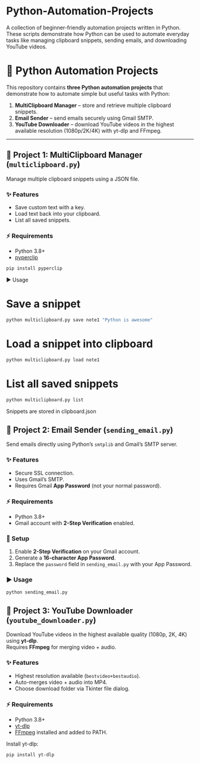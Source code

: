 # Python-Automation-Projects

A collection of beginner-friendly automation projects written in Python. These scripts demonstrate how Python can be used to automate everyday tasks like managing clipboard snippets, sending emails, and downloading YouTube videos.

# 🐍 Python Automation Projects

This repository contains **three Python automation projects** that demonstrate how to automate simple but useful tasks with Python:

1. **MultiClipboard Manager** – store and retrieve multiple clipboard snippets.  
2. **Email Sender** – send emails securely using Gmail SMTP.  
3. **YouTube Downloader** – download YouTube videos in the highest available resolution (1080p/2K/4K) with yt-dlp and FFmpeg.  

---

## 📂 Project 1: MultiClipboard Manager (`multiclipboard.py`)

Manage multiple clipboard snippets using a JSON file.

### ✨ Features
- Save custom text with a key.
- Load text back into your clipboard.
- List all saved snippets.

### ⚡ Requirements
- Python 3.8+
- [pyperclip](https://pypi.org/project/pyperclip/)

```bash
pip install pyperclip
```

▶️ Usage
# Save a snippet
```bash
python multiclipboard.py save note1 "Python is awesome"
```

# Load a snippet into clipboard
```bash
python multiclipboard.py load note1
```

# List all saved snippets
```bash
python multiclipboard.py list
```

Snippets are stored in clipboard.json

## 📂 Project 2: Email Sender (`sending_email.py`)

Send emails directly using Python’s `smtplib` and Gmail’s SMTP server.

### ✨ Features
- Secure SSL connection.  
- Uses Gmail’s SMTP.  
- Requires Gmail **App Password** (not your normal password).  

### ⚡ Requirements
- Python 3.8+  
- Gmail account with **2-Step Verification** enabled.  

### 🔐 Setup
1. Enable **2-Step Verification** on your Gmail account.  
2. Generate a **16-character App Password**.  
3. Replace the `password` field in `sending_email.py` with your App Password.  

### ▶️ Usage
```bash
python sending_email.py
```

## 📂 Project 3: YouTube Downloader (`youtube_downloader.py`)

Download YouTube videos in the highest available quality (1080p, 2K, 4K) using **yt-dlp**.  
Requires **FFmpeg** for merging video + audio.

### ✨ Features
- Highest resolution available (`bestvideo+bestaudio`).  
- Auto-merges video + audio into MP4.  
- Choose download folder via Tkinter file dialog.  

### ⚡ Requirements
- Python 3.8+  
- [yt-dlp](https://pypi.org/project/yt-dlp/)  
- [FFmpeg](https://ffmpeg.org/) installed and added to PATH.  

Install yt-dlp:
```bash
pip install yt-dlp
```


